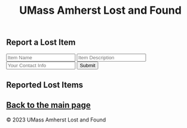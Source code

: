 <!DOCTYPE html>
<html lang="en">
<head>
  <meta charset="UTF-8">
  <meta name="viewport" content="width=device-width, initial-scale=1.0">
  <link rel="stylesheet" href="styles.css">
</head>
<body>
  <header>
    <h1>UMass Amherst Lost and Found</h1>
  </header>
  <main>
    <section>
      <h2>Report a Lost Item</h2>
      <form id="report-form">
        <input type="text" id="item-name" placeholder="Item Name" required>
        <input type="text" id="item-description" placeholder="Item Description" required>
        <input type="text" id="contact-info" placeholder="Your Contact Info" required>
        <button type="submit">Submit</button>
      </form>
    </section>
    <section>
      <h2>Reported Lost Items</h2>
      <div id="lost-items-list">
        <!-- Reported lost items will be displayed here -->
      </div>
    </section>
    <section id="main">
      <h2><a href="main.md" class="button">Back to the main page</a></h2>
      <div id="main-page"></div>
    </section>
  </main>
  <footer>
    <p>&copy; 2023 UMass Amherst Lost and Found</p>
  </footer>
  <script src="script.js">
